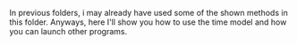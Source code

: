 In previous folders, i may already have used some of the shown methods in this folder.
Anyways, here I'll show you how to use the time model and how you can launch other programs.